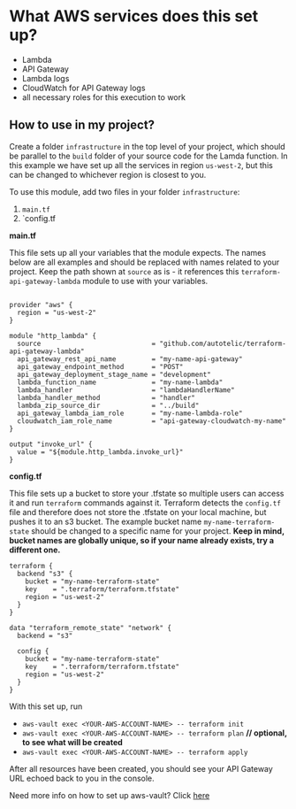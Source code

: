 # What AWS services does this set up?

- Lambda
- API Gateway
- Lambda logs
- CloudWatch for API Gateway logs
- all necessary roles for this execution to work


## How to use in my project?

Create a folder `infrastructure` in the top level of your project, which should be parallel to the `build` folder of your source code for the Lamda function.
In this example we have set up all the services in region `us-west-2`, but this can be changed to whichever region is closest to you.

To use this module, add two files in your folder `infrastructure`: 
1. `main.tf`
2. `config.tf

**main.tf** 

This file sets up all your variables that the module expects. 
The names below are all examples and should be replaced with names related to your project.
Keep the path shown at `source` as is - it references this `terraform-api-gateway-lambda` module to use with your variables.

```hcl

provider "aws" {
  region = "us-west-2"
}

module "http_lambda" {
  source                            = "github.com/autotelic/terraform-api-gateway-lambda"
  api_gateway_rest_api_name         = "my-name-api-gateway"
  api_gateway_endpoint_method       = "POST"
  api_gateway_deployment_stage_name = "development"
  lambda_function_name              = "my-name-lambda"
  lambda_handler                    = "lambdaHandlerName"
  lambda_handler_method             = "handler"
  lambda_zip_source_dir             = "../build"
  api_gateway_lambda_iam_role       = "my-name-lambda-role"
  cloudwatch_iam_role_name          = "api-gateway-cloudwatch-my-name"
}

output "invoke_url" {
  value = "${module.http_lambda.invoke_url}"
}

```  


**config.tf**  

This file sets up a bucket to store your .tfstate so multiple users can access it and run `terraform` commands against it.
Terraform detects the `config.tf` file and therefore does not store the .tfstate on your local machine, but pushes it to an s3 bucket.
The example bucket name `my-name-terraform-state` should be changed to a specific name for your project.
__Keep in mind, bucket names are globally unique, so if your name already exists, try a different one.__


```
terraform {
  backend "s3" {
    bucket = "my-name-terraform-state"
    key    = ".terraform/terraform.tfstate"
    region = "us-west-2"
  }
}

data "terraform_remote_state" "network" {
  backend = "s3"

  config {
    bucket = "my-name-terraform-state"
    key    = ".terraform/terraform.tfstate"
    region = "us-west-2"
  }
}
```

With this set up, run
- `aws-vault exec <YOUR-AWS-ACCOUNT-NAME> -- terraform init`
- `aws-vault exec <YOUR-AWS-ACCOUNT-NAME> -- terraform plan` __// optional, to see what will be created__
- `aws-vault exec <YOUR-AWS-ACCOUNT-NAME> -- terraform apply`

After all resources have been created, you should see your API Gateway URL echoed back to you in the console.


Need more info on how to set up aws-vault? Click [here](https://github.com/99designs/aws-vault)
